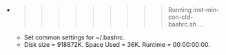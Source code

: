 * >>>>>>>>> Running inst-min-con-cld-bashrc.sh ...
  * Set common settings for ~/.bashrc.
  * Disk size = 918872K. Space Used = 36K. Runtime = 00:00:00:00.
